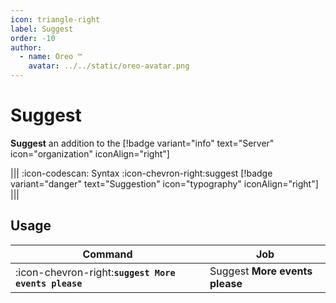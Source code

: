 ```yaml
---
icon: triangle-right
label: Suggest
order: -10
author:
  - name: Oreo ™
    avatar: ../../static/oreo-avatar.png
---
```


# Suggest

**Suggest** an addition to the [!badge variant="info" text="Server" icon="organization" iconAlign="right"]

||| :icon-codescan: Syntax
:icon-chevron-right:suggest [!badge variant="danger" text="Suggestion" icon="typography" iconAlign="right"]  
|||

## Usage

| Command                                              | Job                            |
| ---------------------------------------------------- | ------------------------------ |
| :icon-chevron-right:**`suggest More events please`** | Suggest **More events please** |
